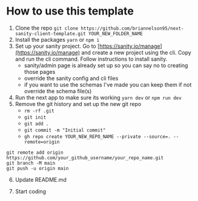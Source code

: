 # How to use this template

1. Clone the repo `git clone https://github.com/briannelson95/next-sanity-client-template.git YOUR_NEW_FOLDER_NAME`
2. Install the packages `yarn` or `npm i`
3. Set up your sanity project. Go to [https://sanity.io/manage](https://sanity.io/manage) and create a new project using the cli. Copy and run the cli command. Follow instructions to install sanity. 
    - sanity/admin page is already set up so you can say no to creating those pages
    - override the sanity config and cli files
    - if you want to use the schemas I've made you can keep them if not override the schema file(s)
4. Run the next app to make sure its working `yarn dev` or `npm run dev`  
5. Remove the git history and set up the new git repo
    - `rm -rf .git`
    - `git init`
    - `git add .` 
    - `git commit -m "Initial commit"`
    - `gh repo create YOUR_NEW_REPO_NAME --private --source=. --remote=origin`
```
git remote add origin https://github.com/your_github_username/your_repo_name.git 
git branch -M main
git push -u origin main
```

6. Update README.md

7. Start coding
